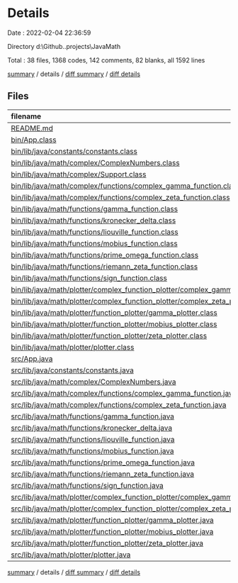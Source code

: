 # Details

Date : 2022-02-04 22:36:59

Directory d:\Github\..projects\JavaMath

Total : 38 files,  1368 codes, 142 comments, 82 blanks, all 1592 lines

[summary](results.md) / details / [diff summary](diff.md) / [diff details](diff-details.md)

## Files
| filename | language | code | comment | blank | total |
| :--- | :--- | ---: | ---: | ---: | ---: |
| [README.md](/README.md) | Markdown | 43 | 1 | 11 | 55 |
| [bin/App.class](/bin/App.class) | Java | 9 | 0 | 0 | 9 |
| [bin/lib/java/constants/constants.class](/bin/lib/java/constants/constants.class) | Java | 5 | 0 | 0 | 5 |
| [bin/lib/java/math/complex/ComplexNumbers.class](/bin/lib/java/math/complex/ComplexNumbers.class) | Java | 57 | 0 | 0 | 57 |
| [bin/lib/java/math/complex/Support.class](/bin/lib/java/math/complex/Support.class) | Java | 15 | 0 | 0 | 15 |
| [bin/lib/java/math/complex/functions/complex_gamma_function.class](/bin/lib/java/math/complex/functions/complex_gamma_function.class) | Java | 32 | 0 | 0 | 32 |
| [bin/lib/java/math/complex/functions/complex_zeta_function.class](/bin/lib/java/math/complex/functions/complex_zeta_function.class) | Java | 39 | 0 | 0 | 39 |
| [bin/lib/java/math/functions/gamma_function.class](/bin/lib/java/math/functions/gamma_function.class) | Java | 21 | 0 | 0 | 21 |
| [bin/lib/java/math/functions/kronecker_delta.class](/bin/lib/java/math/functions/kronecker_delta.class) | Java | 8 | 0 | 0 | 8 |
| [bin/lib/java/math/functions/liouville_function.class](/bin/lib/java/math/functions/liouville_function.class) | Java | 8 | 0 | 0 | 8 |
| [bin/lib/java/math/functions/mobius_function.class](/bin/lib/java/math/functions/mobius_function.class) | Java | 15 | 0 | 0 | 15 |
| [bin/lib/java/math/functions/prime_omega_function.class](/bin/lib/java/math/functions/prime_omega_function.class) | Java | 25 | 0 | 0 | 25 |
| [bin/lib/java/math/functions/riemann_zeta_function.class](/bin/lib/java/math/functions/riemann_zeta_function.class) | Java | 14 | 0 | 0 | 14 |
| [bin/lib/java/math/functions/sign_function.class](/bin/lib/java/math/functions/sign_function.class) | Java | 9 | 0 | 0 | 9 |
| [bin/lib/java/math/plotter/complex_function_plotter/complex_gamma_plotter.class](/bin/lib/java/math/plotter/complex_function_plotter/complex_gamma_plotter.class) | Java | 68 | 0 | 2 | 70 |
| [bin/lib/java/math/plotter/complex_function_plotter/complex_zeta_plotter.class](/bin/lib/java/math/plotter/complex_function_plotter/complex_zeta_plotter.class) | Java | 66 | 0 | 2 | 68 |
| [bin/lib/java/math/plotter/function_plotter/gamma_plotter.class](/bin/lib/java/math/plotter/function_plotter/gamma_plotter.class) | Java | 51 | 0 | 3 | 54 |
| [bin/lib/java/math/plotter/function_plotter/mobius_plotter.class](/bin/lib/java/math/plotter/function_plotter/mobius_plotter.class) | Java | 51 | 0 | 2 | 53 |
| [bin/lib/java/math/plotter/function_plotter/zeta_plotter.class](/bin/lib/java/math/plotter/function_plotter/zeta_plotter.class) | Java | 49 | 0 | 3 | 52 |
| [bin/lib/java/math/plotter/plotter.class](/bin/lib/java/math/plotter/plotter.class) | Java | 19 | 0 | 0 | 19 |
| [src/App.java](/src/App.java) | Java | 12 | 56 | 5 | 73 |
| [src/lib/java/constants/constants.java](/src/lib/java/constants/constants.java) | Java | 3 | 0 | 2 | 5 |
| [src/lib/java/math/complex/ComplexNumbers.java](/src/lib/java/math/complex/ComplexNumbers.java) | Java | 160 | 19 | 3 | 182 |
| [src/lib/java/math/complex/functions/complex_gamma_function.java](/src/lib/java/math/complex/functions/complex_gamma_function.java) | Java | 66 | 4 | 3 | 73 |
| [src/lib/java/math/complex/functions/complex_zeta_function.java](/src/lib/java/math/complex/functions/complex_zeta_function.java) | Java | 46 | 1 | 3 | 50 |
| [src/lib/java/math/functions/gamma_function.java](/src/lib/java/math/functions/gamma_function.java) | Java | 34 | 3 | 3 | 40 |
| [src/lib/java/math/functions/kronecker_delta.java](/src/lib/java/math/functions/kronecker_delta.java) | Java | 10 | 1 | 2 | 13 |
| [src/lib/java/math/functions/liouville_function.java](/src/lib/java/math/functions/liouville_function.java) | Java | 8 | 1 | 3 | 12 |
| [src/lib/java/math/functions/mobius_function.java](/src/lib/java/math/functions/mobius_function.java) | Java | 10 | 1 | 2 | 13 |
| [src/lib/java/math/functions/prime_omega_function.java](/src/lib/java/math/functions/prime_omega_function.java) | Java | 37 | 3 | 3 | 43 |
| [src/lib/java/math/functions/riemann_zeta_function.java](/src/lib/java/math/functions/riemann_zeta_function.java) | Java | 20 | 1 | 3 | 24 |
| [src/lib/java/math/functions/sign_function.java](/src/lib/java/math/functions/sign_function.java) | Java | 12 | 0 | 2 | 14 |
| [src/lib/java/math/plotter/complex_function_plotter/complex_gamma_plotter.java](/src/lib/java/math/plotter/complex_function_plotter/complex_gamma_plotter.java) | Java | 83 | 12 | 4 | 99 |
| [src/lib/java/math/plotter/complex_function_plotter/complex_zeta_plotter.java](/src/lib/java/math/plotter/complex_function_plotter/complex_zeta_plotter.java) | Java | 83 | 14 | 5 | 102 |
| [src/lib/java/math/plotter/function_plotter/gamma_plotter.java](/src/lib/java/math/plotter/function_plotter/gamma_plotter.java) | Java | 50 | 8 | 4 | 62 |
| [src/lib/java/math/plotter/function_plotter/mobius_plotter.java](/src/lib/java/math/plotter/function_plotter/mobius_plotter.java) | Java | 53 | 8 | 5 | 66 |
| [src/lib/java/math/plotter/function_plotter/zeta_plotter.java](/src/lib/java/math/plotter/function_plotter/zeta_plotter.java) | Java | 50 | 8 | 3 | 61 |
| [src/lib/java/math/plotter/plotter.java](/src/lib/java/math/plotter/plotter.java) | Java | 27 | 1 | 4 | 32 |

[summary](results.md) / details / [diff summary](diff.md) / [diff details](diff-details.md)